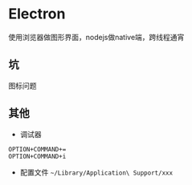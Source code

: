 # Electron
使用浏览器做图形界面，nodejs做native端，跨线程通宵
## 坑
图标问题
## 其他
- 调试器
```
OPTION+COMMAND+=
OPTION+COMMAND+i
```
- 配置文件
`~/Library/Application\ Support/xxx`